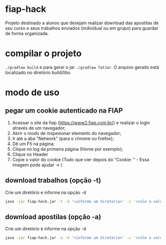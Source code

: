 # fiap-hack

Projeto destinado a alunos que desejam realizar download das apostilas de seu curso e seus trabalhos enviados (individual ou em grupo) para guardar de forma organizada.

# compilar o projeto

`./gradlew build` e para gerar o jar `./gradlew fatJar`. O arquivo gerado está localizado no diretório build/libs

# modo de uso

## pegar um cookie autenticado na FIAP

1. Acessar o site da fiap (https://www2.fiap.com.br/) e realizar o login através de um navegador;
2. Abrir o modo de inspesionar elemento do navegador;
3. Ir até a aba "Network" (para o chrome ou firefox);
4. Dê um F5 na página;
5. Clique no log da primeira página (Home por exemplo);
6. Clique no Header
7. Copie o valor do cookie (Tudo que vier depois do "Cookie: " - Essa imagem pode ajudar -> )

## download trabalhos (opção -t)

Crie um diretório e informe na opção -d 

```bash 
java -jar fiap-hack.jar -t -d '<informe um diretório>' -c '<cole o valor do cookie aqui>'
```

## download apostilas (opção -a)

Crie um diretório e informe na opção -d 

```bash 
java -jar fiap-hack.jar -a -d '<informe um diretório>' -c '<cole o valor do cookie aqui>'
```
